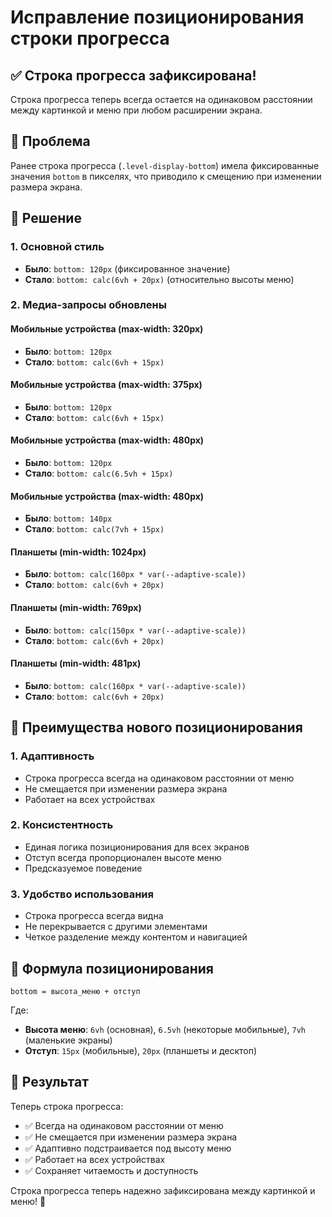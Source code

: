 # Исправление позиционирования строки прогресса

## ✅ Строка прогресса зафиксирована!

Строка прогресса теперь всегда остается на одинаковом расстоянии между картинкой и меню при любом расширении экрана.

## 🎯 Проблема

Ранее строка прогресса (`.level-display-bottom`) имела фиксированные значения `bottom` в пикселях, что приводило к смещению при изменении размера экрана.

## 🔧 Решение

### 1. Основной стиль
- **Было**: `bottom: 120px` (фиксированное значение)
- **Стало**: `bottom: calc(6vh + 20px)` (относительно высоты меню)

### 2. Медиа-запросы обновлены

#### Мобильные устройства (max-width: 320px)
- **Было**: `bottom: 120px`
- **Стало**: `bottom: calc(6vh + 15px)`

#### Мобильные устройства (max-width: 375px)
- **Было**: `bottom: 120px`
- **Стало**: `bottom: calc(6vh + 15px)`

#### Мобильные устройства (max-width: 480px)
- **Было**: `bottom: 120px`
- **Стало**: `bottom: calc(6.5vh + 15px)`

#### Мобильные устройства (max-width: 480px)
- **Было**: `bottom: 140px`
- **Стало**: `bottom: calc(7vh + 15px)`

#### Планшеты (min-width: 1024px)
- **Было**: `bottom: calc(160px * var(--adaptive-scale))`
- **Стало**: `bottom: calc(6vh + 20px)`

#### Планшеты (min-width: 769px)
- **Было**: `bottom: calc(150px * var(--adaptive-scale))`
- **Стало**: `bottom: calc(6vh + 20px)`

#### Планшеты (min-width: 481px)
- **Было**: `bottom: calc(160px * var(--adaptive-scale))`
- **Стало**: `bottom: calc(6vh + 20px)`

## 🚀 Преимущества нового позиционирования

### 1. Адаптивность
- Строка прогресса всегда на одинаковом расстоянии от меню
- Не смещается при изменении размера экрана
- Работает на всех устройствах

### 2. Консистентность
- Единая логика позиционирования для всех экранов
- Отступ всегда пропорционален высоте меню
- Предсказуемое поведение

### 3. Удобство использования
- Строка прогресса всегда видна
- Не перекрывается с другими элементами
- Четкое разделение между контентом и навигацией

## 📐 Формула позиционирования

```
bottom = высота_меню + отступ
```

Где:
- **Высота меню**: `6vh` (основная), `6.5vh` (некоторые мобильные), `7vh` (маленькие экраны)
- **Отступ**: `15px` (мобильные), `20px` (планшеты и десктоп)

## 🎉 Результат

Теперь строка прогресса:
- ✅ Всегда на одинаковом расстоянии от меню
- ✅ Не смещается при изменении размера экрана
- ✅ Адаптивно подстраивается под высоту меню
- ✅ Работает на всех устройствах
- ✅ Сохраняет читаемость и доступность

Строка прогресса теперь надежно зафиксирована между картинкой и меню! 🎯
